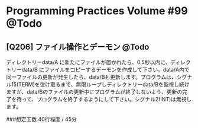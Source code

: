 Programming Practices Volume #99 @Todo
================================



[Q206] ファイル操作とデーモン @Todo
---------------
ディレクトリーdata/A に新たにファイルが置かれたら、0.5秒以内に、ディレクトリーdata/B にファイルをコピーするデーモンを作成して下さい。data/A内で同一ファイルの更新が発生したら、data/Bも更新します。プログラムは、シグナル15(TERM)を受け取るまで、無限ループしディレクトリーdata/Bを監視し続けますが、data/Bのファイルの更新中にプログラムが終了しないよう、更新の完了を待って、プログラムを終了するようにして下さい。シグナル2(INT)は無視します。

###想定工数
40行程度 / 45分
